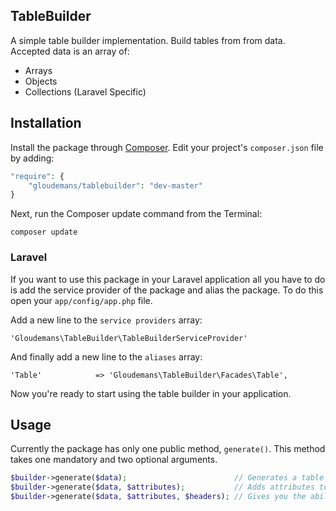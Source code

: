 ## TableBuilder

A simple table builder implementation. Build tables from from data.
Accepted data is an array of:

* Arrays
* Objects
* Collections (Laravel Specific)

## Installation

Install the package through [Composer](http://getcomposer.org/). Edit your project's `composer.json` file by adding:

```php
"require": {
	"gloudemans/tablebuilder": "dev-master"
}
```

Next, run the Composer update command from the Terminal:

    composer update

### Laravel

If you want to use this package in your Laravel application all you have to do is add the service provider of the package and alias the package. To do this open your `app/config/app.php` file.

Add a new line to the `service providers` array:

	'Gloudemans\TableBuilder\TableBuilderServiceProvider'

And finally add a new line to the `aliases` array:

	'Table'            => 'Gloudemans\TableBuilder\Facades\Table',

Now you're ready to start using the table builder in your application.

## Usage

Currently the package has only one public method, `generate()`.
This method takes one mandatory and two optional arguments.

```php
$builder->generate($data); 						  // Generates a table with the specified data, headers will be the values keys of the data
$builder->generate($data, $attributes); 		  // Adds attributes to the `<table>` tag. (class, id, etc.)
$builder->generate($data, $attributes, $headers); // Gives you the ability to specify the headers yourself.
```